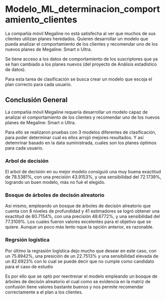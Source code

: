 # **Modelo_ML_determinacion_comportamiento_clientes**

<p> La compañía móvil Megaline no está satisfecha al ver que muchos de sus clientes utilizan planes heredados. Quieren desarrollar un modelo que pueda analizar el comportamiento de los clientes y recomendar uno de los nuevos planes de Megaline: Smart o Ultra.</p>

<p> Se tiene acceso a los datos de comportamiento de los suscriptores que ya se han cambiado a los planes nuevos (del proyecto de Análisis estadístico de datos). </p>

<p>
Para esta tarea de clasificación se busca crear un modelo que escoja el plan correcto para cada usuario. 
</p>
 
 ## **Conclusión General**
 <p> 
La compañía móvil Megaline requería desarrollar un modelo capaz de analizar el comportamiento de los clientes y recomendar uno de los nuevos planes de Megaline: Smart o Ultra. 
</p>


<p> 
Para ello se realizaron pruebas con 3 modelos diferentes de clasificación, para poder determinar cual es ellos arrojó mejores resultados. Y así detemrinar basado en la data suministrada, cuales son los planes óptimos para cada usuario.</p>

### **Arbol de decisión**
<p>
El arbol de decisión en su mejor modelo consiguió una muy buena exactitud de 78.5381%, con una precisión 43.9153%, y una sensibilidad del 72.1739%, logrando un buen modelo, más no fué el elegido.
</p>

### **Bosque de árboles de decisón alreatorio**
<p>
Así mismo, empleando un bosque de árboles de decisón alreatorio que cuenta con 8 niveles de profundidad y 41 estimadores se logró obtener una exactitud de 80.7154%, con una precisión 48.6772%, y una sensibilidad del 77.3109%. Los cuales fueron valores excelentes para el objetivo que se quiere. Aunque un poco más lento nque la opción anterior, es razonable.
</p>

### **Regrsión logística**
<p>
Por último la regrasión logística dejo mucho que desear en este caso, con un 75.8942%, una presición de un 22.7513% y una sensibilidad elevada de un 82.6923% con lo cual se puede decir que no cumple como candidato para el caso de estudio
</p>


<p>
Es por ello que se optó por reentrenar el modelo empleando un bosque de árboles de decisón alreatorio el cual como se evidencia en la matriz de confusión tiene valores bastante buenos y nos permite recomendar correctamente a el plan a los clientes.
</p>
 
